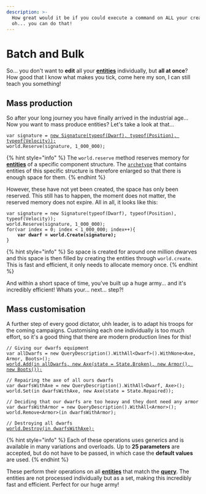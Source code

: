 ```yaml
---
description: >-
  How great would it be if you could execute a command on ALL your creatures...
  oh... you can do that!
---
```


# Batch and Bulk

So... you don't want to **edit** all your [**entities**](../entity.md) individually, but **all at once**? How good that I know what makes you tick, come here my son, I can still teach you something!

## Mass production

So after your long journey you have finally arrived in the industrial age... Now you want to mass produce entities? Let's take a look at that...

<pre class="language-csharp"><code class="lang-csharp">var signature = <a data-footnote-ref href="#user-content-fn-1">new Signature(typeof(Dwarf), typeof(Position), typeof(Velocity));</a>
world.Reserve(signature, 1_000_000);
</code></pre>

{% hint style="info" %}
The `world.reserve` method reserves memory for [**entities**](../entity.md) of a specific component structure. The [`archetype`](../archetypes-and-chunks.md#order-in-chaos) that contains entities of this specific structure is therefore enlarged so that there is enough space for them.
{% endhint %}

However, these have not yet been created, the space has only been reserved. This still has to happen, the moment does not matter, the reserved memory does not expire. All in all, it looks like this:

<pre class="language-csharp"><code class="lang-csharp">var signature = new Signature(typeof(Dwarf), typeof(Position), typeof(Velocity));
world.Reserve(signature, 1_000_000);
for(var index = 0; index &#x3C; 1_000_000; index++){
<strong>    var dwarf = world.Create(signature);
</strong>}
</code></pre>

{% hint style="info" %}
So space is created for around one million dwarves and this space is then filled by creating the entities through `world.create`. This is fast and efficient, it only needs to allocate memory once.
{% endhint %}

And within a short space of time, you've built up a huge army... and it's incredibly efficient! Whats your... next... step?!

## Mass customisation

A further step of every good dictator, uhh leader, is to adapt his troops for the coming campaigns. Customising each one individually is too much effort, so it's a good thing that there are modern production lines for this!

<pre class="language-csharp"><code class="lang-csharp">// Giving our dwarfs equipment
var allDwarfs = new QueryDescription().WithAll&#x3C;Dwarf>().WithNone&#x3C;Axe, Armor, Boots>();
<a data-footnote-ref href="#user-content-fn-2">world.Add(in allDwarfs, new Axe(state = State.Broken), new Armor(), new Boots());</a>

// Repairing the axe of all ours dwarfs 
var dwarfsWithAxe = new QueryDescription().WithAll&#x3C;Dwarf, Axe>();
world.Set(in dwarfsWithAxe, new Axe(state = State.Repaired));

// Deciding that our dwarfs are too heavy and they dont need any armor
var dwarfsWithArmor = new QueryDescription().WithAll&#x3C;Armor>();
world.Remove&#x3C;Armor>(in dwarfsWithArmor);

// Destroying all dwarfs
<a data-footnote-ref href="#user-content-fn-3">world.Destroy(in dwarfsWithAxe);</a>
</code></pre>

{% hint style="info" %}
Each of these operations uses generics and is available in many variations and overloads. Up to **25 parameters** are accepted, but do not have to be passed, in which case the **default values** are used.
{% endhint %}

These perform their operations on all [**entities**](../entity.md) that match the [**query**](../query.md). The entities are not processed individually but as a set, making this incredibly fast and efficient. Perfect for our huge army!

[^1]: The signature defines the component structure of an entity, i.e. it is effectively the structure. This notation is part of the [non-generic API](../utilities/non-generic-api.md). Alternatively, `Component<T0...>.Signature` can also be used.

[^2]: `Axe`, `Armor`and`Boots` are added for all [**entities**](../entity.md) that match this [**query**](../query.md).

[^3]: Deletes all entities of this query, but does not release the memory that is no longer occupied. This means that the capacity is retained and can then be filled again. If this is not desired, then `world.TrimExcess` should be called.
